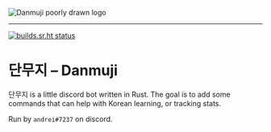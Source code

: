 ![Danmuji poorly drawn logo](https://i.imgur.com/tf6ZXLy.png)

---

[![builds.sr.ht status](https://builds.sr.ht/~andrewzah/danmuji.svg)](https://builds.sr.ht/~andrewzah/danmuji?)

# 단무지 – Danmuji

단무지 is a little discord bot written in Rust. The goal is to add some commands that can help with Korean learning, or tracking stats.

Run by `andrei#7237` on discord.
